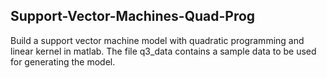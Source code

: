 ## Support-Vector-Machines-Quad-Prog

Build a support vector machine model with quadratic programming and linear kernel in matlab. The file q3_data contains a sample data to be used for generating the model.
